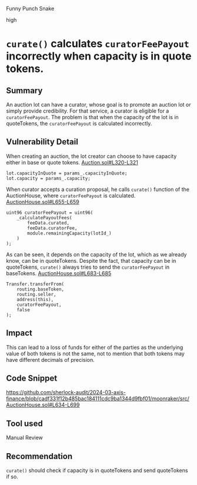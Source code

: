 Funny Punch Snake

high

# `curate()` calculates `curatorFeePayout` incorrectly when capacity is in quote tokens.

## Summary
An auction lot can have a curator, whose goal is to promote an auction lot or simply provide credibility. For that service, a curator is eligible for a `curatorFeePayout`. The problem is that when the capacity of the lot is in quoteTokens, the `curatorFeePayout` is calculated incorrectly.
## Vulnerability Detail
When creating an auction, the lot creator can choose to have capacity either in base or quote tokens.
[Auction.sol#L320-L321](https://github.com/sherlock-audit/2024-03-axis-finance/blob/cadf331f12b485bac184111cdc9ba1344d9fbf01/moonraker/src/modules/Auction.sol#L320-L321)
```solidity
lot.capacityInQuote = params_.capacityInQuote;
lot.capacity = params_.capacity;
```

When curator accepts a curation proposal, he calls `curate()` function of the AuctionHouse, where `curatorFeePayout` is calculated.
[AuctionHouse.sol#L655-L659](https://github.com/sherlock-audit/2024-03-axis-finance/blob/cadf331f12b485bac184111cdc9ba1344d9fbf01/moonraker/src/AuctionHouse.sol#L655-L659)
```solidity
uint96 curatorFeePayout = uint96(
    _calculatePayoutFees(
        feeData.curated,
        feeData.curatorFee,
        module.remainingCapacity(lotId_)
    )
);
```
As can be seen, it depends on the capacity of the lot, which as we already know, can be in quoteTokens. Despite the fact, that capacity can be in quoteTokens, `curate()` always tries to send the `curatorFeePayout` in baseTokens.
[AuctionHouse.sol#L683-L685](https://github.com/sherlock-audit/2024-03-axis-finance/blob/cadf331f12b485bac184111cdc9ba1344d9fbf01/moonraker/src/AuctionHouse.sol#L683-L685)
```solidity
Transfer.transferFrom(
    routing.baseToken,
    routing.seller,
    address(this),
    curatorFeePayout,
    false
);
```
## Impact
This can lead to a loss of funds for either of the parties as the underlying value of both tokens is not the same, not to mention that both tokens may have different decimals of precision.
## Code Snippet
https://github.com/sherlock-audit/2024-03-axis-finance/blob/cadf331f12b485bac184111cdc9ba1344d9fbf01/moonraker/src/AuctionHouse.sol#L634-L699
## Tool used

Manual Review

## Recommendation
`curate()` should check if capacity is in quoteTokens and send quoteTokens if so.